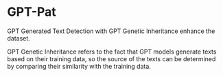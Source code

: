 # GPT-Pat
GPT Generated Text Detection with GPT Genetic Inheritance
enhance the dataset.

GPT Genetic Inheritance refers to the fact that GPT models generate texts based on their training data, so the source of the texts can be determined by comparing their similarity with the training data.
